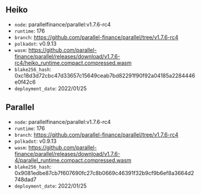 ## Heiko

- `node`: parallelfinance/parallel:v1.7.6-rc4
- `runtime`: 176
- `branch`: https://github.com/parallel-finance/parallel/tree/v1.7.6-rc4
- `polkadot`: v0.9.13
- `wasm`: https://github.com/parallel-finance/parallel/releases/download/v1.7.6-rc4/heiko_runtime.compact.compressed.wasm
- `blake256_hash`: 0xc18d3d72cbc47d33657c15649ceab7bd82291f90f92a04185a2284446e0f42c6
- `deployment_date`: 2022/01/25

## Parallel

- `node`: parallelfinance/parallel:v1.7.6-rc4
- `runtime`: 176
- `branch`: https://github.com/parallel-finance/parallel/tree/v1.7.6-rc4
- `polkadot`: v0.9.13
- `wasm`: https://github.com/parallel-finance/parallel/releases/download/v1.7.6-4/parallel_runtime.compact.compressed.wasm
- `blake256_hash`: 0x9081edbe87cb7f607690fc27c8b0669c46391f32b9cf9b6ef8a3664d2748dad7
- `deployment_date`: 2022/01/25
